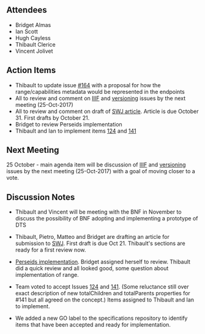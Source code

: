 ## Attendees

* Bridget Almas
* Ian Scott
* Hugh Cayless
* Thibault Clerice
* Vincent Jolivet

## Action Items

* Thibault to update issue [#164](https://github.com/distributed-text-services/specifications/issues/164) with a proposal for 
how the range/capabilities metadata would be represented in the endpoints
* All to review and comment on [IIIF](https://github.com/distributed-text-services/specifications/issues/162) and [versioning](https://github.com/distributed-text-services/specifications/issues/161) 
issues by the next meeting (25-Oct-2017)
* All to review and comment on draft of [SWJ article](https://docs.google.com/document/d/1aQfREQtbLzfs6Hkya2QWnAfjOdpkClli3FuvSR4hxQY/edit). Article is due October 31. First drafts by October 21.
* Bridget to review Perseids implementation
* Thibault and Ian to implement items [124](https://github.com/distributed-text-services/specifications/issues/124) and [141](https://github.com/distributed-text-services/specifications/issues/141)

## Next Meeting

25 October - main agenda item will be discussion of  [IIIF](https://github.com/distributed-text-services/specifications/issues/162) and [versioning](https://github.com/distributed-text-services/specifications/issues/161) 
issues by the next meeting (25-Oct-2017) with a goal of moving closer to a vote.

## Discussion Notes

* Thibault and Vincent will be meeting with the BNF in November to discuss the possibility of BNF adopting and implementing a prototype of DTS

* Thibault, Pietro, Matteo and Bridget are drafting an article for submission to [SWJ](http://www.semantic-web-journal.net/blog/special-issue-semantic-web-cultural-heritage). 
First draft is due Oct 21. Thibault's sections are ready for a first review now.

* [Perseids implementation](https://github.com/distributed-text-services/specifications/issues/163). Bridget assigned herself to review. Thibault did a quick review and all looked good, some question about implementation of range.

* Team voted to accept Issues [124](https://github.com/distributed-text-services/specifications/issues/124) and [141](https://github.com/distributed-text-services/specifications/issues/141). 
(Some reluctance still over exact description of new totalChildren and totalParents properties for #141 but all agreed on the concept.)
Items assigned to Thibault and Ian to implement.

* We added a new GO label to the specifications repository to identify items that have been accepted and ready for implementation.
